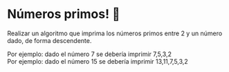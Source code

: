 # Números primos! 🔢

Realizar un algoritmo que imprima los números primos entre 2 y un número dado, de forma descendente. 

Por ejemplo: dado el número 7 se debería imprimir 7,5,3,2  
Por ejemplo: dado el número 15 se debería imprimir 13,11,7,5,3,2  
